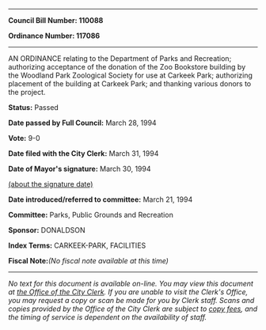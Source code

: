 

********

**Council Bill Number: 110088**
   
**Ordinance Number: 117086**
********

 AN ORDINANCE relating to the Department of Parks and Recreation; authorizing acceptance of the donation of the Zoo Bookstore building by the Woodland Park Zoological Society for use at Carkeek Park; authorizing placement of the building at Carkeek Park; and thanking various donors to the project.

**Status:** Passed
   
**Date passed by Full Council:** March 28, 1994
   
**Vote:** 9-0
   
**Date filed with the City Clerk:** March 31, 1994
   
**Date of Mayor's signature:** March 30, 1994
   
[(about the signature date)](/~public/approvaldate.htm)
   
   
   
**Date introduced/referred to committee:** March 21, 1994
   
**Committee:** Parks, Public Grounds and Recreation
   
**Sponsor:** DONALDSON
   
   
**Index Terms:** CARKEEK-PARK, FACILITIES

**Fiscal Note:**_(No fiscal note available at this time)_
********

_No text for this document is available on-line. You may view this document at [the Office of the City Clerk](http://www.seattle.gov/leg/clerk/contactUs.htm). If you are unable to visit the Clerk's Office, you may request a copy or scan be made for you by Clerk staff. Scans and copies provided by the Office of the City Clerk are subject to [copy fees](http://clerk.seattle.gov/~public/clerkfees.htm), and the timing of service is dependent on the availability of staff._

